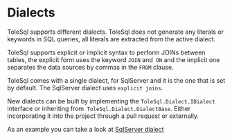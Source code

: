 # Dialects

ToleSql supports different dialects. ToleSql does not generate any literals or keywords in SQL queries, all literals are extracted from the active dialect.

ToleSql supports explicit or implicit syntax to perform JOINs between tables, the explicit form uses the keyword `JOIN` and` ON` and the implicit one separates the data sources by commas in the `FROM` clause.

ToleSql comes with a single dialect, for SqlServer and it is the one that is set by default. The SqlServer dialect uses `explicit joins`.

New dialects can be built by implementing the `ToleSql.Dialect.IDialect` interface or inheriting from` ToleSql.Dialect.DialectBase`. Either incorporating it into the project through a pull request or externally.

As an example you can take a look at [SqlServer dialect](../../src/ToleSql/SqlServer/SqlServerDialect.cs)